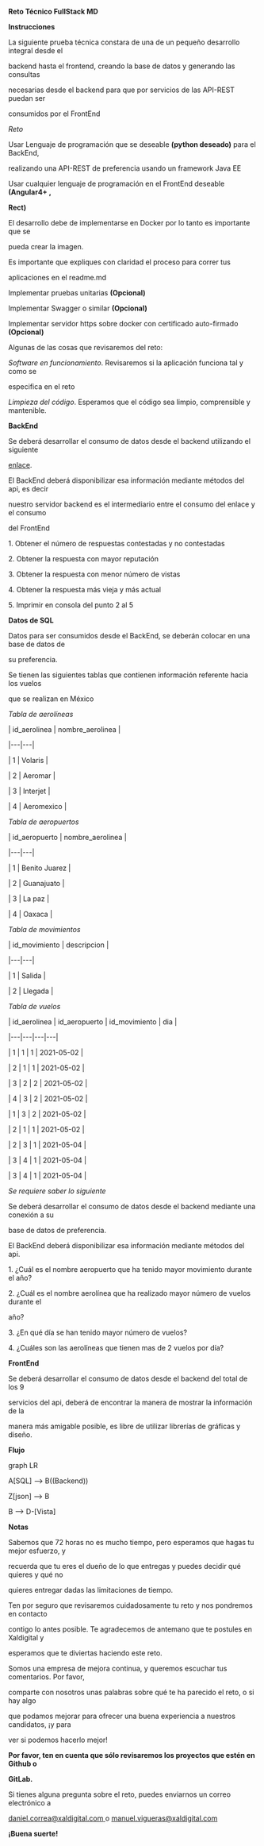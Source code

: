 <a name="br1"></a> 

**Reto Técnico FullStack MD**

**Instrucciones**

La siguiente prueba técnica constara de una de un pequeño desarrollo integral desde el

backend hasta el frontend, creando la base de datos y generando las consultas

necesarias desde el backend para que por servicios de las API-REST puedan ser

consumidos por el FrontEnd

*Reto*

Usar Lenguaje de programación que se deseable **(python deseado)** para el BackEnd,

realizando una API-REST de preferencia usando un framework Java EE

Usar cualquier lenguaje de programación en el FrontEnd deseable **(Angular4+ ,**

**Rect)**

El desarrollo debe de implementarse en Docker por lo tanto es importante que se

pueda crear la imagen.

Es importante que expliques con claridad el proceso para correr tus

aplicaciones en el readme.md

Implementar pruebas unitarias **(Opcional)**

Implementar Swagger o similar **(Opcional)**

Implementar servidor https sobre docker con certificado auto-firmado **(Opcional)**

Algunas de las cosas que revisaremos del reto:

*Software en funcionamiento*. Revisaremos si la aplicación funciona tal y como se

especifica en el reto

*Limpieza del código*. Esperamos que el código sea limpio, comprensible y mantenible.

**BackEnd**

Se deberá desarrollar el consumo de datos desde el backend utilizando el siguiente

[enlace](https://api.stackexchange.com/2.2/search?order=desc&sort=activity&intitle=perl&site=stackoverflow).

El BackEnd deberá disponibilizar esa información mediante métodos del api, es decir

nuestro servidor backend es el intermediario entre el consumo del enlace y el consumo

del FrontEnd

1\. Obtener el número de respuestas contestadas y no contestadas

2\. Obtener la respuesta con mayor reputación

3\. Obtener la respuesta con menor número de vistas

4\. Obtener la respuesta más vieja y más actual

5\. Imprimir en consola del punto 2 al 5



<a name="br2"></a> 

**Datos de SQL**

Datos para ser consumidos desde el BackEnd, se deberán colocar en una base de datos de

su preferencia.

Se tienen las siguientes tablas que contienen información referente hacia los vuelos

que se realizan en México

*Tabla de aerolíneas*

| id\_aerolinea | nombre\_aerolinea |

\|---|---|

| 1 | Volaris |

| 2 | Aeromar |

| 3 | Interjet |

| 4 | Aeromexico |

*Tabla de aeropuertos*

| id\_aeropuerto | nombre\_aerolinea |

\|---|---|

| 1 | Benito Juarez |

| 2 | Guanajuato |

| 3 | La paz |

| 4 | Oaxaca |

*Tabla de movimientos*

| id\_movimiento | descripcion |

\|---|---|

| 1 | Salida |

| 2 | Llegada |

*Tabla de vuelos*

| id\_aerolinea | id\_aeropuerto | id\_movimiento | dia |

\|---|---|---|---|

| 1 | 1 | 1 | 2021-05-02 |

| 2 | 1 | 1 | 2021-05-02 |

| 3 | 2 | 2 | 2021-05-02 |

| 4 | 3 | 2 | 2021-05-02 |

| 1 | 3 | 2 | 2021-05-02 |

| 2 | 1 | 1 | 2021-05-02 |



<a name="br3"></a> 

| 2 | 3 | 1 | 2021-05-04 |

| 3 | 4 | 1 | 2021-05-04 |

| 3 | 4 | 1 | 2021-05-04 |

*Se requiere saber lo siguiente*

Se deberá desarrollar el consumo de datos desde el backend mediante una conexión a su

base de datos de preferencia.

El BackEnd deberá disponibilizar esa información mediante métodos del api.

1\. ¿Cuál es el nombre aeropuerto que ha tenido mayor movimiento durante el año?

2\. ¿Cuál es el nombre aerolínea que ha realizado mayor número de vuelos durante el

año?

3\. ¿En qué día se han tenido mayor número de vuelos?

4\. ¿Cuáles son las aerolíneas que tienen mas de 2 vuelos por día?

**FrontEnd**

Se deberá desarrollar el consumo de datos desde el backend del total de los 9

servicios del api, deberá de encontrar la manera de mostrar la información de la

manera más amigable posible, es libre de utilizar librerías de gráficas y diseño.

**Flujo**

graph LR

A[SQL] --> B((Backend))

Z[json] --> B

B --> D-[Vista]

**Notas**

Sabemos que 72 horas no es mucho tiempo, pero esperamos que hagas tu mejor esfuerzo, y

recuerda que tu eres el dueño de lo que entregas y puedes decidir qué quieres y qué no

quieres entregar dadas las limitaciones de tiempo.

Ten por seguro que revisaremos cuidadosamente tu reto y nos pondremos en contacto

contigo lo antes posible. Te agradecemos de antemano que te postules en Xaldigital y

esperamos que te diviertas haciendo este reto.

Somos una empresa de mejora continua, y queremos escuchar tus comentarios. Por favor,

comparte con nosotros unas palabras sobre qué te ha parecido el reto, o si hay algo

que podamos mejorar para ofrecer una buena experiencia a nuestros candidatos, ¡y para

ver si podemos hacerlo mejor!

**Por favor, ten en cuenta que sólo revisaremos los proyectos que estén en Github o**

**GitLab.**

Si tienes alguna pregunta sobre el reto, puedes enviarnos un correo electrónico a

<daniel.correa@xaldigital.com>[ ](mailto:daniel.correa@xaldigital.com)o <manuel.vigueras@xaldigital.com>



<a name="br4"></a> 

**¡Buena suerte!**
